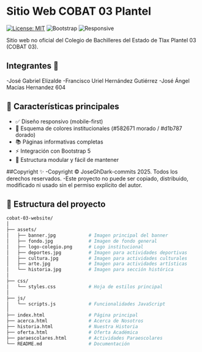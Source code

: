 # Sitio Web COBAT 03 Plantel

[![License: MIT](https://img.shields.io/badge/License-MIT-yellow.svg)](https://opensource.org/licenses/MIT)
![Bootstrap](https://img.shields.io/badge/Bootstrap-5.3+-purple)
![Responsive](https://img.shields.io/badge/Responsive-Yes-green)

Sitio web no oficial del Colegio de Bachilleres del Estado de Tlax Plantel 03 (COBAT 03).
## Integrantes 🚀
-José Gabriel Elizalde
-Francisco Uriel Hernández Gutiérrez
-José Ángel Macías Hernandez 604

## 🚀 Características principales

- ✅ Diseño responsivo (mobile-first)
- 🎨 Esquema de colores institucionales (#582671 morado / #d1b787 dorado)
- 📚 Páginas informativas completas
- ⚡ Integración con Bootstrap 5
- 🧩 Estructura modular y fácil de mantener

##Copyright ✨
-Copyright © JoseGhDark-commits 2025. Todos los derechos reservados.
-Este proyecto no puede ser copiado, distribuido, modificado ni usado sin el permiso explícito del autor.

## 📂 Estructura del proyecto

```bash
cobat-03-website/
│
├── assets/
│   ├── banner.jpg            # Imagen principal del banner
│   ├── fondo.jpg             # Imagen de fondo general
│   ├── logo-colegio.png      # Logo institucional
│   ├── deportes.jpg          # Imagen para actividades deportivas
│   ├── cultura.jpg           # Imagen para actividades culturales
│   ├── arte.jpg              # Imagen para actividades artísticas
│   └── historia.jpg          # Imagen para sección histórica
│
├── css/
│   └── styles.css            # Hoja de estilos principal
│
├── js/
│   └── scripts.js            # Funcionalidades JavaScript
│
├── index.html                # Página principal
├── acerca.html               # Acerca de Nosotros
├── historia.html             # Nuestra Historia
├── oferta.html               # Oferta Académica
├── paraescolares.html        # Actividades Paraescolares
└── README.md                 # Documentación
